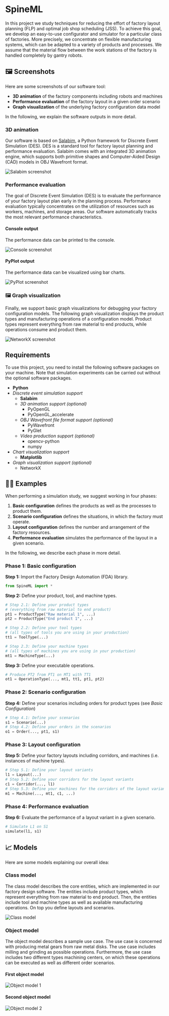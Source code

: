 # SpineML

In this project we study techniques for reducing the effort of factory layout planning (FLP) and optimal job shop scheduling (JSS).
To achieve this goal, we develop an easy-to-use configurator and simulator for a particular class of factories.
More precisely, we concentrate on flexible manufacturing systems, which can be adapted to a variety of products and processes.
We assume that the material flow between the work stations of the factory is handled completely by gantry robots.

## 🖼️ Screenshots

Here are some screenshots of our software tool:

- **3D animation** of the factory components including robots and machines
- **Performance evaluation** of the factory layout in a given order scenario
- **Graph visualization** of the underlying factory configuration data model

In the following, we explain the software outputs in more detail.

### 3D animation

Our software is based on [Salabim](https://www.salabim.org/), a Python framework for Discrete Event Simulation (DES).
DES is a standard tool for factory layout planning and performance evaluation.
Salabim comes with an integrated 3D animation engine, which supports both primitive shapes and Computer-Aided Design (CAD) models in OBJ Wavefront format.

![Salabim screenshot](./screenshots/salabim.png)

### Performance evaluation

The goal of Discrete Event Simulation (DES) is to evaluate the performance of your factory layout plan early in the planning process.
Performance evaluation typically concentrates on the utilization of resources such as workers, machines, and storage areas.
Our software automatically tracks the most relevant performance characteristics.

#### Console output

The performance data can be printed to the console.

![Console screenshot](./screenshots/console.png)

#### PyPlot output

The performance data can be visualized using bar charts.

![PyPlot screenshot](./screenshots/pyplot.png)

### 🖼️ Graph visualization

Finally, we support basic graph visualizations for debugging your factory configuration models.
The following graph visualization displays the product types and manufacturing operations of a configuration model.
Product types represent everything from raw material to end products, while operations consume and product them.

![NetworkX screenshot](./screenshots/networkx.png)

## Requirements

To use this project, you need to install the following software packages on your machine.
Note that simulation experiments can be carried out without the optional software packages.

* **Python**
* *Discrete event simulation support*
  * **Salabim**
  * *3D animation support (optional)*
    * PyOpenGL
    * PyOpenGL_accelerate
  * *OBJ Wavefront file format support (optional)*
    * PyWavefront
    * PyGlet
  * *Video production support (optional)*
    * opencv-python
    * numpy
* *Chart visualization support*
  * **Matplotlib**
* *Graph visualization support (optional)*
  * NetworkX

## 👨‍💻 Examples

When performing a simulation study, we suggest working in four phases:

1. **Basic configuration** defines the products as well as the processes to product them.
2. **Scenario configuration** defines the situations, in which the factory must operate.
3. **Layout configuration** defines the number and arrangement of the factory resources.
4. **Performance evaluation** simulates the performance of the layout in a given scenario.

In the following, we describe each phase in more  detail.

### **Phase 1:** Basic configuration

**Step 1:** Import the Factory Design Automation (FDA) library.

```python
from SpineML import *
```

**Step 2:** Define your product, tool, and machine types.

```python
# Step 2.1: Define your product types
# (everything from raw material to end product)
pt1 = ProductType("Raw material 1", ...)
pt2 = ProductType("End product 1", ...)

# Step 2.2: Define your tool types
# (all types of tools you are using in your production)
tt1 = ToolType(...)

# Step 2.3: Define your machine types
# (all types of machines you are using in your production)
mt1 = MachineType(...)
```

**Step 3:** Define your executable operations.

```python
# Produce PT2 from PT1 on MT1 with TT1
ot1 = OperationType(..., mt1, tt1, pt1, pt2)
```

### **Phase 2:** Scenario configuration

**Step 4:** Define your scenarios including orders for product types (see *Basic Configuration*)

```python
# Step 4.1: Define your scenarios
s1 = Scenario(...)
# Step 4.2: Define your orders in the scenarios
o1 = Order(..., pt1, s1)
```

### **Phase 3:** Layout configuration

**Step 5:** Define your factory layouts including corridors, and machines (i.e. instances of machine types).

```python
# Step 5.1: Define your layout variants
l1 = Layout(...)
# Step 5.2: Define your corridors for the layout variants
c1 = Corridor(..., l1)
# Step 5.3: Define your machines for the corridors of the layout variants
m1 = Machine(..., mt1, c1, ...)
```

### **Phase 4:** Performance evaluation

**Step 6:** Evaluate the performance of a layout variant in a given scenario.

```python
# Simulate L1 on S1
simulate(l1, s1)
```

## 📈 Models

Here are some models explaining our overall idea:

### Class model

The class model describes the core entities, which are implemented in our factory design software.
The entities include product types, which represent everything from raw material to end product.
Then, the entities include tool and machine types as well as available manufacturing operations.
On top you define layouts and scenarios.

![Class model](./models/class-model.png)

### Object model

The object model describes a sample use case.
The use case is concerned with producing metal gears from raw metal disks.
The use case includes milling and grinding as possible operations.
Furthermore, the use case includes two different types machining centers, on which these operations can be executed as well as different order scenarios.

#### First object model

![Object model 1](./models/object-model-1.png)

#### Second object model

![Object model 2](./models/object-model-2.png)
